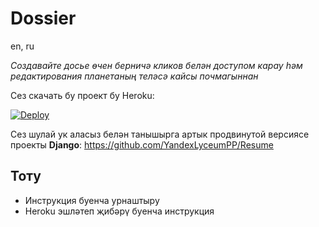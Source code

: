 # Dossier

en, ru

_Создавайте досье өчен берничә кликов белән доступом карау һәм редактирования
планетаның теләсә кайсы почмагыннан_

Сез скачать бу проект бу Heroku:

[![Deploy](https://www.herokucdn.com/deploy/button.png)](https://heroku.com/deploy)

Сез шулай ук аласыз белән танышырга артык продвинутой версиясе проекты **Django**:
https://github.com/YandexLyceumPP/Resume

## Тоту
* Инструкция буенча урнаштыру
* Heroku эшләтеп җибәрү буенча инструкция
